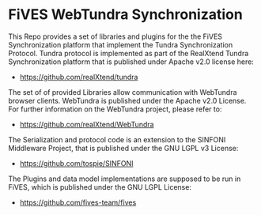# FiVES WebTundra Synchronization

This Repo provides a set of libraries and plugins for the the FiVES Synchronization platform that implement the Tundra Synchronization Protocol. Tundra protocol is implemented as part of the RealXtend Tundra Synchronization platform that is published under Apache v2.0 license here:
* https://github.com/realXtend/tundra

The set of of provided Libraries allow communication with WebTundra browser clients. WebTundra is published under the Apache v2.0 License. For further information on the WebTundra project, please refer to:
* https://github.com/realXtend/WebTundra

The Serialization and protocol code is an extension to the SINFONI Middleware Project, that is published under the GNU LGPL v3 License:
* https://github.com/tospie/SINFONI

The Plugins and data model implementations are supposed to be run in FiVES, which is published under the GNU LGPL License:
* https://github.com/fives-team/fives



